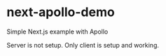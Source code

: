 # next-apollo-demo
Simple Next.js example with Apollo

Server is not setup. Only client is setup and working. 
